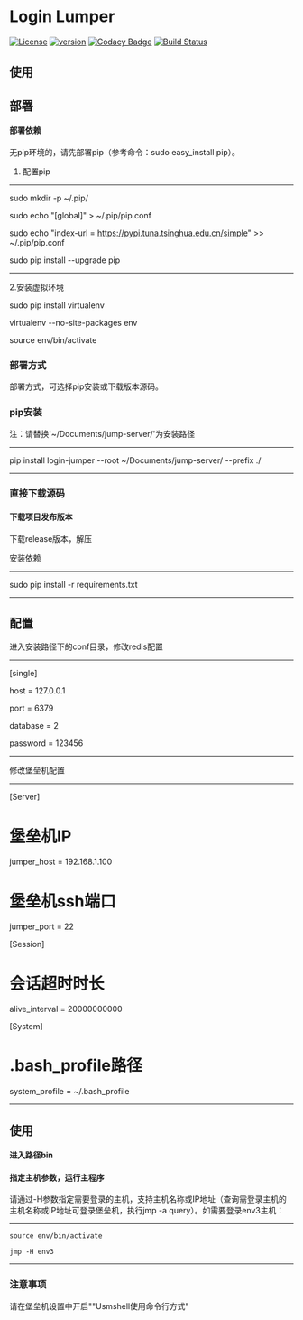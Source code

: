 # Login Lumper

[![License](https://img.shields.io/badge/License-Apache%202.0-blue.svg)](http://github.com/hhyo/archery/blob/master/LICENSE)
[![version](https://img.shields.io/badge/python-3.7.5-blue.svg)](https://www.python.org/downloads/release/python-375/)
[![Codacy Badge](https://api.codacy.com/project/badge/Grade/5c735378085b404caf09a441238ad034)](https://www.codacy.com/manual/sunnywalden/login-jumper?utm_source=github.com&amp;utm_medium=referral&amp;utm_content=sunnywalden/login-jumper&amp;utm_campaign=Badge_Grade)
[![Build Status](https://travis-ci.org/sunnywalden/login-jumper.svg?branch=master)](https://travis-ci.org/sunnywalden/login-jumper)

## 使用


## 部署

#### 部署依赖

无pip环境的，请先部署pip（参考命令：sudo easy_install pip）。

1. 配置pip

---

sudo mkdir -p ~/.pip/
        
sudo echo "[global]" > ~/.pip/pip.conf
    
sudo echo "index-url = https://pypi.tuna.tsinghua.edu.cn/simple" >> ~/.pip/pip.conf

sudo pip install --upgrade pip

---

2.安装虚拟环境

sudo pip install virtualenv

virtualenv --no-site-packages env

source env/bin/activate

### 部署方式 

部署方式，可选择pip安装或下载版本源码。

### pip安装

注：请替换'~/Documents/jump-server/'为安装路径

---

pip install login-jumper --root ~/Documents/jump-server/ --prefix ./

---

### 直接下载源码

#### 下载项目发布版本

下载release版本，解压

安装依赖

---

sudo pip install -r requirements.txt

---


## 配置

进入安装路径下的conf目录，修改redis配置

---


[single]

host = 127.0.0.1

port = 6379

database = 2

password = 123456

---

修改堡垒机配置

---


[Server]

# 堡垒机IP

jumper_host = 192.168.1.100

# 堡垒机ssh端口

jumper_port = 22


[Session]

# 会话超时时长

alive_interval = 20000000000


[System]

# .bash_profile路径

system_profile = ~/.bash_profile

---

## 使用

#### 进入路径bin

#### 指定主机参数，运行主程序

请通过-H参数指定需要登录的主机，支持主机名称或IP地址（查询需登录主机的主机名称或IP地址可登录堡垒机，执行jmp -a query）。如需要登录env3主机：

---
    source env/bin/activate
    
    jmp -H env3

---


### 注意事项

请在堡垒机设置中开启""Usmshell使用命令行方式"

